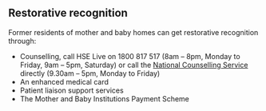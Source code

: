##  Restorative recognition

Former residents of mother and baby homes can get restorative recognition
through:

  * Counselling, call HSE Live on 1800 817 517 (8am – 8pm, Monday to Friday, 9am – 5pm, Saturday) or call the [ National Counselling Service ](https://www.gov.ie/en/publication/12da8-counselling-supports-for-former-residents-of-mother-and-baby-homes/) directly (9.30am – 5pm, Monday to Friday) 
  * An enhanced medical card 
  * Patient liaison support services 
  * The Mother and Baby Institutions Payment Scheme 

